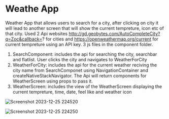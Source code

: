 # Weathe App
Weather App that allows users to search for a city, after clicking on city it will lead to another screen that will show the current tempreture, icon etc of that city. 
Used 2 Api websites http://gd.geobytes.com/AutoCompleteCity?q=Zoc&callback=? for cities and https://openweathermap.org/current for current tempreture using an API key. 
3 js files in the component folder.
1. SearchComponent: includes the api for searching the city, searchbar and flatlist. User clicks the city and navigates to WeatherForCity
2. WeatherForCity: includes the api for the current weather reciving the city name from SearchComponet using NavigationContainer and createNativeStackNavigator. The Api will return components for WeatherScreen using props to pass it.
3. WeatherScreen: includes the view of the WeatherScreen displaying the current tempreture, time, date, feel like and weather icon


![Screenshot 2023-12-25 224520](https://github.com/faalim/WeatherApp/assets/109769086/a7b14416-a305-4dcd-8512-1caf91363a0e)

![Screenshot 2023-12-25 224250](https://github.com/faalim/WeatherApp/assets/109769086/13be3cda-aa47-4c41-a5f6-f5a7614a4e96)
